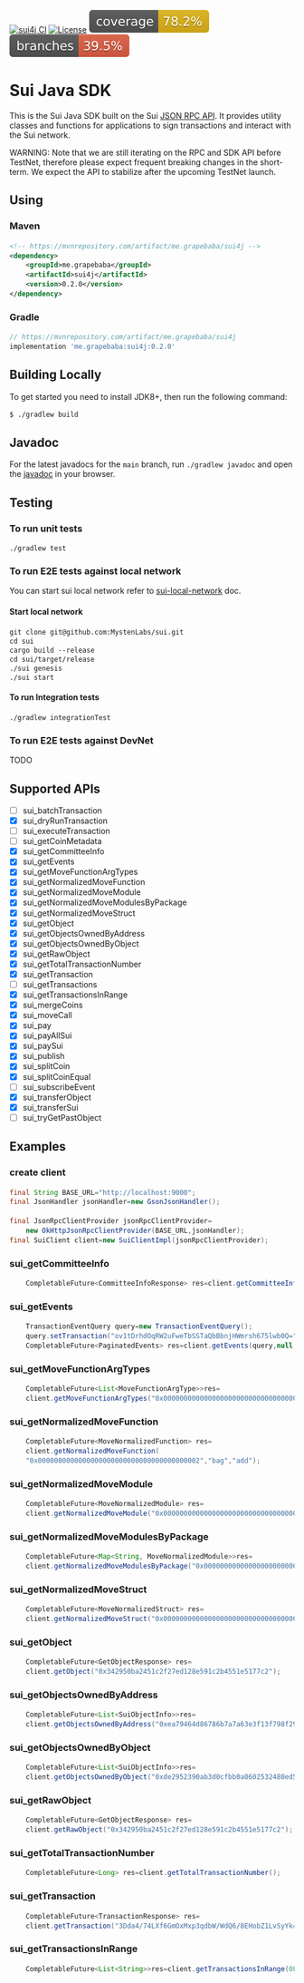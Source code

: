 [![sui4j CI](https://github.com/GrapeBaBa/sui4j/actions/workflows/build.yml/badge.svg?branch=main)](https://github.com/GrapeBaBa/sui4j/actions/workflows/build.yml)
[![License](https://img.shields.io/badge/License-Apache%202.0-blue.svg)](https://opensource.org/licenses/Apache-2.0)
![Coverage](.github/badges/jacoco.svg)
![Branches](.github/badges/branches.svg)

# Sui Java SDK

This is the Sui Java SDK built on the
Sui [JSON RPC API](https://github.com/MystenLabs/sui/blob/main/doc/src/build/json-rpc.md). It
provides utility classes and functions for applications to sign transactions and interact with the
Sui network.

WARNING: Note that we are still iterating on the RPC and SDK API before TestNet, therefore please
expect frequent breaking changes in the short-term. We expect the API to stabilize after the
upcoming TestNet launch.

## Using
### Maven
```xml
<!-- https://mvnrepository.com/artifact/me.grapebaba/sui4j -->
<dependency>
	<groupId>me.grapebaba</groupId>
	<artifactId>sui4j</artifactId>
	<version>0.2.0</version>
</dependency>
```

### Gradle
```groovy
// https://mvnrepository.com/artifact/me.grapebaba/sui4j
implementation 'me.grapebaba:sui4j:0.2.0'
```

## Building Locally

To get started you need to install JDK8+, then run the following command:

```bash
$ ./gradlew build
```

## Javadoc

For the latest javadocs for the `main` branch, run `./gradlew javadoc` and open
the [javadoc](build/docs/javadoc/index.html) in your browser.

## Testing

### To run unit tests

```
./gradlew test
```

### To run E2E tests against local network

You can start sui local network refer
to [sui-local-network](https://github.com/MystenLabs/sui/blob/main/doc/src/build/sui-local-network.md)
doc.

#### Start local network

```
git clone git@github.com:MystenLabs/sui.git
cd sui
cargo build --release
cd sui/target/release
./sui genesis
./sui start
```

#### To run Integration tests

```
./gradlew integrationTest
```

### To run E2E tests against DevNet

TODO

## Supported APIs
- [ ] sui_batchTransaction
- [x] sui_dryRunTransaction
- [ ] sui_executeTransaction
- [ ] sui_getCoinMetadata
- [x] sui_getCommitteeInfo
- [x] sui_getEvents
- [x] sui_getMoveFunctionArgTypes
- [x] sui_getNormalizedMoveFunction
- [x] sui_getNormalizedMoveModule
- [x] sui_getNormalizedMoveModulesByPackage
- [x] sui_getNormalizedMoveStruct
- [x] sui_getObject
- [x] sui_getObjectsOwnedByAddress
- [x] sui_getObjectsOwnedByObject
- [x] sui_getRawObject
- [x] sui_getTotalTransactionNumber
- [x] sui_getTransaction
- [ ] sui_getTransactions
- [x] sui_getTransactionsInRange
- [x] sui_mergeCoins
- [x] sui_moveCall
- [x] sui_pay
- [x] sui_payAllSui
- [x] sui_paySui
- [x] sui_publish
- [x] sui_splitCoin
- [x] sui_splitCoinEqual
- [ ] sui_subscribeEvent
- [x] sui_transferObject
- [x] sui_transferSui
- [ ] sui_tryGetPastObject

## Examples

### create client

```java
final String BASE_URL="http://localhost:9000";
final JsonHandler jsonHandler=new GsonJsonHandler();

final JsonRpcClientProvider jsonRpcClientProvider=
	new OkHttpJsonRpcClientProvider(BASE_URL,jsonHandler);
final SuiClient client=new SuiClientImpl(jsonRpcClientProvider);
```

### sui_getCommitteeInfo

```java
	CompletableFuture<CommitteeInfoResponse> res=client.getCommitteeInfo(1L);
```

### sui_getEvents

```java
	TransactionEventQuery query=new TransactionEventQuery();
	query.setTransaction("ov1tDrhdOqRW2uFweTbSSTaQbBbnjHWmrsh675lwb0Q=");
	CompletableFuture<PaginatedEvents> res=client.getEvents(query,null,1,false);
```

### sui_getMoveFunctionArgTypes

```java
	CompletableFuture<List<MoveFunctionArgType>>res=
	client.getMoveFunctionArgTypes("0x0000000000000000000000000000000000000002","bag","add");
```

### sui_getNormalizedMoveFunction

```java
	CompletableFuture<MoveNormalizedFunction> res=
	client.getNormalizedMoveFunction(
	"0x0000000000000000000000000000000000000002","bag","add");
```

### sui_getNormalizedMoveModule

```java
	CompletableFuture<MoveNormalizedModule> res=
	client.getNormalizedMoveModule("0x0000000000000000000000000000000000000002","bag");
```

### sui_getNormalizedMoveModulesByPackage

```java
	CompletableFuture<Map<String, MoveNormalizedModule>>res=
	client.getNormalizedMoveModulesByPackage("0x0000000000000000000000000000000000000002");
```

### sui_getNormalizedMoveStruct

```java
	CompletableFuture<MoveNormalizedStruct> res=
	client.getNormalizedMoveStruct("0x0000000000000000000000000000000000000002","bag","Bag");
```

### sui_getObject

```java
	CompletableFuture<GetObjectResponse> res=
	client.getObject("0x342950ba2451c2f27ed128e591c2b4551e5177c2");
```

### sui_getObjectsOwnedByAddress

```java
	CompletableFuture<List<SuiObjectInfo>>res=
	client.getObjectsOwnedByAddress("0xea79464d86786b7a7a63e3f13f798f29f5e65947");
```

### sui_getObjectsOwnedByObject

```java
	CompletableFuture<List<SuiObjectInfo>>res=
	client.getObjectsOwnedByObject("0xde2952390ab3d0cfbb0a0602532480ed5ec99cf3");
```

### sui_getRawObject

```java
	CompletableFuture<GetObjectResponse> res=
	client.getRawObject("0x342950ba2451c2f27ed128e591c2b4551e5177c2");
```

### sui_getTotalTransactionNumber

```java
	CompletableFuture<Long> res=client.getTotalTransactionNumber();
```

### sui_getTransaction

```java
	CompletableFuture<TransactionResponse> res=
	client.getTransaction("3Dda4/74LXf6GmOxMxp3qdbW/WdQ6/8EHobZ1LvSyYk=");
```

### sui_getTransactionsInRange

```java
	CompletableFuture<List<String>>res=client.getTransactionsInRange(0L,100L);
```

